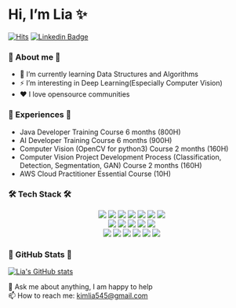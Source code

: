 # Hi, I’m Lia ✨
[![Hits](https://hits.seeyoufarm.com/api/count/incr/badge.svg?url=https%3A%2F%2Fgithub.com%2Fkimlia545&count_bg=%23EB8B10&title_bg=%23684327&icon=&icon_color=%23E7E7E7&title=VISIT&edge_flat=false)](https://github.com/kimlia545)
[![Linkedin Badge](https://img.shields.io/badge/-LinkedIn-blue?style=flat-square&logo=Linkedin&logoColor=white&link=https://www.linkedin.com/in/lia-kim-599b5a227/)](https://www.linkedin.com/in/lia-kim-599b5a227/)

### :christmas_tree: About me :christmas_tree:
- 🌱 I’m currently learning Data Structures and Algorithms
- ⚡ I’m interesting in Deep Learning(Especially Computer Vision)
- ❤️ I love opensource communities

<!-- <img align='right' src="http://mazassumnida.wtf/api/v2/generate_badge?boj=ryeoeun"> -->

### :birthday: Experiences :birthday:
- Java Developer Training Course 6 months (800H)
- AI Developer Training Course 6 months (900H)
- Computer Vision (OpenCV for python3) Course 2 months (160H)
- Computer Vision Project Development Process (Classification, Detection, Segmentation, GAN) Course 2 months (160H)
- AWS Cloud Practitioner Essential Course (10H)

### 🛠 Tech Stack 🛠
<p align="center">
<img src="https://img.shields.io/badge/Python-3776AB?style=for-the-badge&logo=Python&logoColor=white"> 
<img src="https://img.shields.io/badge/OpenCV-5C3EE8?style=for-the-badge&logo=OpenCV&logoColor=black"> 
<img src="https://img.shields.io/badge/Pytorch-EE4C2C?style=for-the-badge&logo=Pytorch&logoColor=black">  
<img src="https://img.shields.io/badge/Keras-D00000?style=for-the-badge&logo=Keras&logoColor=black"> 
<img src="https://img.shields.io/badge/Tensorflow-FF6F00?style=for-the-badge&logo=Tensorflow&logoColor=black"> 
<img src="https://img.shields.io/badge/github-181717?style=for-the-badge&logo=github&logoColor=white">  
<img src="https://img.shields.io/badge/linux-FCC624?style=for-the-badge&logo=linux&logoColor=black"> 
<br>  
<img src="https://img.shields.io/badge/R-276DC3?style=for-the-badge&logo=R&logoColor=black"> 
<img src="https://img.shields.io/badge/oracle-F80000?style=for-the-badge&logo=oracle&logoColor=white"> 
<img src="https://img.shields.io/badge/mysql-4479A1?style=for-the-badge&logo=mysql&logoColor=white"> 
<img src="https://img.shields.io/badge/mariaDB-003545?style=for-the-badge&logo=mariaDB&logoColor=white">  
<img src="https://img.shields.io/badge/Selenium-43B02A?style=for-the-badge&logo=Selenium&logoColor=black">  
<br>
<img src="https://img.shields.io/badge/JAVA-007396?style=for-the-badge&logo=java&logoColor=white"> 
<img src="https://img.shields.io/badge/Spring-6DB33F?style=for-the-badge&logo=Spring&logoColor=white"> 
<img src="https://img.shields.io/badge/javascript-F7DF1E?style=for-the-badge&logo=javascript&logoColor=black">  
<img src="https://img.shields.io/badge/jquery-0769AD?style=for-the-badge&logo=jquery&logoColor=white"> 
<img src="https://img.shields.io/badge/html5-E34F26?style=for-the-badge&logo=html5&logoColor=white">  
<img src="https://img.shields.io/badge/css3-1572B6?style=for-the-badge&logo=css3&logoColor=white"> 
</p>

### :musical_note: GitHub Stats :musical_note:
[![Lia's GitHub stats](https://github-readme-stats.vercel.app/api?username=kimlia545&hide_title=true&show_icons=true&include_all_commits=true&disable_animations=true&theme=vue)](https://github.com/anuraghazra/github-readme-stats)
  
💬 Ask me about anything, I am happy to help
<br>
📫 How to reach me: kimlia545@gmail.com

<!--
**kimlia545/kimlia545** is a ✨ _special_ ✨ repository because its `README.md` (this file) appears on your GitHub profile.



